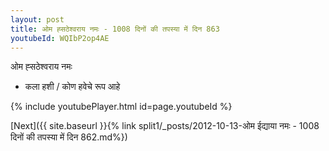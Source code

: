 ```yaml
---
layout: post
title: ओम ह्सठेश्वराय नमः - 1008 दिनों की तपस्या में दिन 863
youtubeId: WQIbP2op4AE
---
```

 
 
 ओम ह्सठेश्वराय नमः  
 
 -  कला हशी / कोण हवेचे रूप आहे 
 
  
 
  
 
 
 
 
 
 


{% include youtubePlayer.html id=page.youtubeId %}
 
[Next]({{ site.baseurl }}{% link  split1/_posts/2012-10-13-ओम ईद्याया नमः - 1008 दिनों की तपस्या में दिन 862.md%})
 
